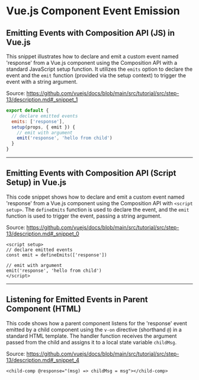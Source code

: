 # Vue.js Component Event Emission

## Emitting Events with Composition API (JS) in Vue.js

This snippet illustrates how to declare and emit a custom event named 'response' from a Vue.js component using the Composition API with a standard JavaScript setup function. It utilizes the `emits` option to declare the event and the `emit` function (provided via the setup context) to trigger the event with a string argument.

Source: https://github.com/vuejs/docs/blob/main/src/tutorial/src/step-13/description.md#_snippet_1

```javascript
export default {
  // declare emitted events
  emits: ['response'],
  setup(props, { emit }) {
    // emit with argument
    emit('response', 'hello from child')
  }
}
```

---

## Emitting Events with Composition API (Script Setup) in Vue.js

This code snippet shows how to declare and emit a custom event named 'response' from a Vue.js component using the Composition API with `<script setup>`. The `defineEmits` function is used to declare the event, and the `emit` function is used to trigger the event, passing a string argument.

Source: https://github.com/vuejs/docs/blob/main/src/tutorial/src/step-13/description.md#_snippet_0

```vue
<script setup>
// declare emitted events
const emit = defineEmits(['response'])

// emit with argument
emit('response', 'hello from child')
</script>
```

---

## Listening for Emitted Events in Parent Component (HTML)

This code shows how a parent component listens for the 'response' event emitted by a child component using the `v-on` directive (shorthand `@`) in a standard HTML template.  The handler function receives the argument passed from the child and assigns it to a local state variable `childMsg`.

Source: https://github.com/vuejs/docs/blob/main/src/tutorial/src/step-13/description.md#_snippet_4

```vue-html
<child-comp @response="(msg) => childMsg = msg"></child-comp>
```
